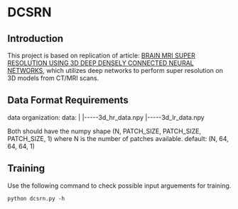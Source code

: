# DCSRN
## Introduction
This project is based on replication of article: [BRAIN MRI SUPER RESOLUTION USING 3D DEEP DENSELY CONNECTED NEURAL NETWORKS](https://arxiv.org/abs/1801.02728), which utilizes deep networks to perform super resolution on 3D models from CT/MRI scans.

## Data Format Requirements
data organization:
data:
|
|-----3d_hr_data.npy
|-----3d_lr_data.npy

Both should have the numpy shape (N, PATCH_SIZE, PATCH_SIZE, PATCH_SIZE, 1) where N is the number of patches available.
default: (N, 64, 64, 64, 1)

## Training
Use the following command to check possible input arguements for training.
```
python dcsrn.py -h 
```
